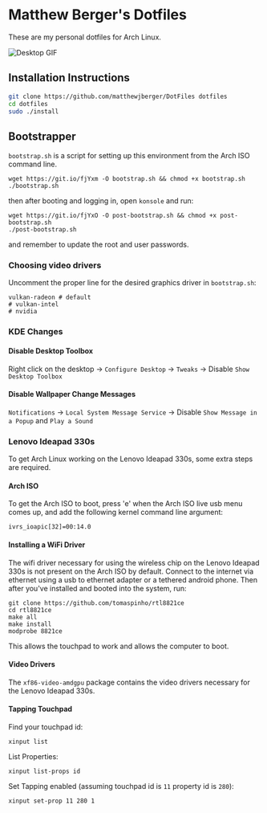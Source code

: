 # Matthew Berger's Dotfiles

These are my personal dotfiles for Arch Linux.

![Desktop GIF](gifs/Desktop.gif)

## Installation Instructions

```bash
git clone https://github.com/matthewjberger/DotFiles dotfiles
cd dotfiles
sudo ./install
```

## Bootstrapper

`bootstrap.sh` is a script for setting up this environment from the Arch ISO command line.

```
wget https://git.io/fjYxm -O bootstrap.sh && chmod +x bootstrap.sh
./bootstrap.sh 
```

then after booting and logging in, open `konsole` and run:

```
wget https://git.io/fjYxO -O post-bootstrap.sh && chmod +x post-bootstrap.sh
./post-bootstrap.sh
```

and remember to update the root and user passwords.

### Choosing video drivers

Uncomment the proper line for the desired graphics driver in `bootstrap.sh`:

```
vulkan-radeon # default
# vulkan-intel
# nvidia 
```

### KDE Changes

#### Disable Desktop Toolbox

Right click on the desktop -> `Configure Desktop` -> `Tweaks` -> Disable `Show Desktop Toolbox`

#### Disable Wallpaper Change Messages

`Notifications` -> `Local System Message Service` -> Disable `Show Message in a Popup` and `Play a Sound`

### Lenovo Ideapad 330s

To get Arch Linux working on the Lenovo Ideapad 330s, some extra steps are required.

#### Arch ISO

To get the Arch ISO to boot, press 'e' when the Arch ISO live usb menu comes up, and add the following kernel command line argument:

```
ivrs_ioapic[32]=00:14.0
```

#### Installing a WiFi Driver

The wifi driver necessary for using the wireless chip on the Lenovo Ideapad 330s is not present on the Arch ISO by default.
Connect to the internet via ethernet using a usb to ethernet adapter or a tethered android phone. Then after you've installed and booted into the system, run:

```
git clone https://github.com/tomaspinho/rtl8821ce
cd rtl8821ce
make all
make install
modprobe 8821ce
```

This allows the touchpad to work and allows the computer to boot.

#### Video Drivers

The `xf86-video-amdgpu` package contains the video drivers necessary for the Lenovo Ideapad 330s.

#### Tapping Touchpad

Find your touchpad id:

```
xinput list
```

List Properties:

```
xinput list-props id
```

Set Tapping enabled (assuming touchpad id is `11` property id is `280`):

```
xinput set-prop 11 280 1
```
